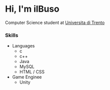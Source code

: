 # Hi, I'm ilBuso
Computer Science student at [Universita di Trento](https://www.unitn.it)

### Skills
- Languages
    - c
    - c++
    - Java
    - MySQL
    - HTML / CSS
- Game Enginee
    - Unity
